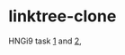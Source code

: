 # linktree-clone
HNGi9 task [1](https://www.figma.com/file/m2C1MHd8vASrLqfxSUdgxD/Designs-for-frontend) and [2](https://www.figma.com/file/E8Zby1Auj089Zirkuhjfcw/Frontend-Stage-2-Task), 